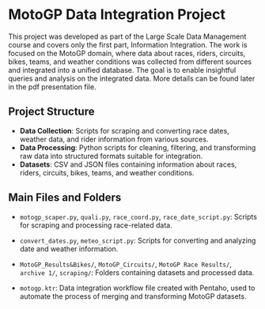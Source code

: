 
# MotoGP Data Integration Project

This project was developed as part of the Large Scale Data Management course and covers only the first part, Information Integration. 
The work is focused on the MotoGP domain, where data about races, riders, circuits, bikes, teams, and weather conditions was collected from different sources and integrated into a unified database. 
The goal is to enable insightful queries and analysis on the integrated data. 
More details can be found later in the pdf presentation file.

## Project Structure
- **Data Collection**: Scripts for scraping and converting race dates, weather data, and rider information from various sources.
- **Data Processing**: Python scripts for cleaning, filtering, and transforming raw data into structured formats suitable for integration.
- **Datasets**: CSV and JSON files containing information about races, riders, circuits, bikes, teams, and weather conditions.


## Main Files and Folders
- `motogp_scaper.py`, `quali.py`, `race_coord.py`, `race_date_script.py`: Scripts for scraping and processing race-related data.
- `convert_dates.py`, `meteo_script.py`: Scripts for converting and analyzing date and weather information.
- `MotoGP_Results&Bikes/`, `MotoGP_Circuits/`, `MotoGP Race Results/`, `archive 1/`, `scraping/`: Folders containing datasets and processed data.

- `motogp.ktr`: Data integration workflow file created with Pentaho, used to automate the process of merging and transforming MotoGP datasets.
